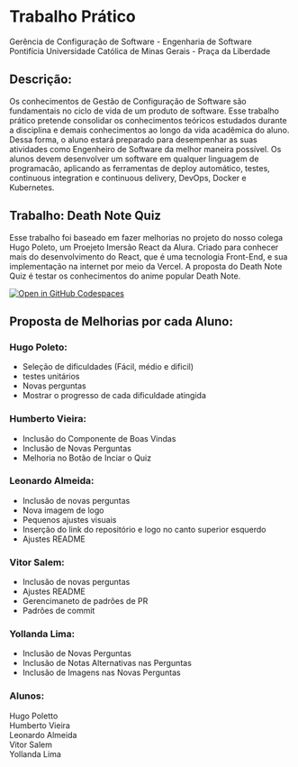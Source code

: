 # Trabalho Prático
Gerência de Configuração de Software - Engenharia de Software\
Pontifícia Universidade Católica de Minas Gerais - Praça da Liberdade

## Descrição:
Os conhecimentos de Gestão de Configuração de Software são fundamentais no ciclo de vida de um produto de software. Esse trabalho prático pretende consolidar os conhecimentos teóricos estudados durante a disciplina e demais conhecimentos ao longo da vida acadêmica do aluno. Dessa forma, o aluno estará preparado para desempenhar as suas atividades como Engenheiro de Software da melhor maneira possível. Os alunos devem desenvolver um software em qualquer linguagem de programacão, aplicando as ferramentas de deploy automático, testes, continuous integration e continuous delivery, DevOps, Docker e Kubernetes.

## Trabalho: Death Note Quiz

Esse trabalho foi baseado em fazer melhorias no projeto do nosso colega Hugo Poleto, um Proejeto Imersão React da Alura. Criado para conhecer mais do desenvolvimento do React, que é uma tecnologia Front-End, e sua implementação na internet por meio da Vercel. A proposta do Death Note Quiz é testar os conhecimentos do anime popular Death Note.

[![Open in GitHub Codespaces](https://github.com/codespaces/badge.svg)](https://codespaces.new/HugoPoletto34/Death-Note-Quiz?quickstart=1)

## Proposta de Melhorias por cada Aluno:
### Hugo Poleto:
- Seleção de dificuldades (Fácil, médio e dificil)
- testes unitários
- Novas perguntas
- Mostrar o progresso de cada dificuldade atingida
### Humberto Vieira:
- Inclusão do Componente de Boas Vindas
- Inclusão de Novas Perguntas
- Melhoria no Botão de Inciar o Quiz

### Leonardo Almeida:
- Inclusão de novas perguntas
- Nova imagem de logo
- Pequenos ajustes visuais
- Inserção do link do repositório e logo no canto superior esquerdo
- Ajustes README

### Vitor Salem:
- Inclusão de novas perguntas
- Ajustes README
- Gerencimaneto de padrões de PR
- Padrões de commit

### Yollanda Lima:
- Inclusão de Novas Perguntas
- Inclusão de Notas Alternativas nas Perguntas
- Inclusão de Imagens nas Novas Perguntas

### Alunos:
Hugo Poletto\
Humberto Vieira\
Leonardo Almeida\
Vitor Salem\
Yollanda Lima
